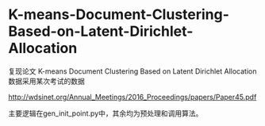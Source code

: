# K-means-Document-Clustering-Based-on-Latent-Dirichlet-Allocation
复现论文 K-means Document Clustering Based on Latent Dirichlet Allocation 数据采用某次考试的数据

http://wdsinet.org/Annual_Meetings/2016_Proceedings/papers/Paper45.pdf

主要逻辑在gen_init_point.py中，其余均为预处理和调用算法。
